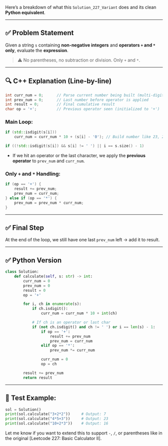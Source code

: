 Here’s a breakdown of what this `Solution_227_Variant` does and its clean **Python equivalent**.

---

## ✅ Problem Statement

Given a string `s` containing **non-negative integers** and **operators `+` and `*` only**, evaluate the **expression**.

> ⚠️ No parentheses, no subtraction or division. Only `+` and `*`.

---

## 🔍 C++ Explanation (Line-by-line)

```cpp
int curr_num = 0;      // Parse current number being built (multi-digit)
int prev_num = 0;      // Last number before operator is applied
int result = 0;        // Final cumulative result
char op = '+';         // Previous operator seen (initialized to '+')
```

### Main Loop:

```cpp
if (std::isdigit(s[i]))
    curr_num = curr_num * 10 + (s[i] - '0'); // Build number like 23, 245, etc.

if ((!std::isdigit(s[i]) && s[i] != ' ') || i == s.size() - 1)
```

* If we hit an operator or the last character, we apply the **previous operator** to `prev_num` and `curr_num`.

### Only `+` and `*` Handling:

```cpp
if (op == '+') {
    result += prev_num;
    prev_num = curr_num;
} else if (op == '*') {
    prev_num = prev_num * curr_num;
}
```

---

## ✅ Final Step

At the end of the loop, we still have one last `prev_num` left → add it to result.

---

## ✅ Python Version

```python
class Solution:
    def calculate(self, s: str) -> int:
        curr_num = 0
        prev_num = 0
        result = 0
        op = '+'

        for i, ch in enumerate(s):
            if ch.isdigit():
                curr_num = curr_num * 10 + int(ch)

            # If ch is an operator or last char
            if (not ch.isdigit() and ch != ' ') or i == len(s) - 1:
                if op == '+':
                    result += prev_num
                    prev_num = curr_num
                elif op == '*':
                    prev_num *= curr_num

                curr_num = 0
                op = ch

        result += prev_num
        return result
```

---

## 🧪 Test Example:

```python
sol = Solution()
print(sol.calculate("3+2*2"))     # Output: 7
print(sol.calculate("4*5+3"))     # Output: 23
print(sol.calculate("10+2*3"))    # Output: 16
```

Let me know if you want to extend this to support `-`, `/`, or parentheses like in the original \[Leetcode 227: Basic Calculator II].

